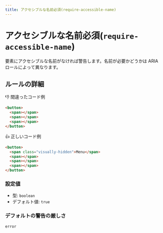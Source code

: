 ```yaml
---
title: アクセシブルな名前必須(require-accessible-name)
---
```


# アクセシブルな名前必須(`require-accessible-name`)

要素にアクセシブルな名前がなければ警告します。名前が必要かどうかは ARIA ロールによって異なります。

## ルールの詳細

👎 間違ったコード例

```html
<button>
  <span></span>
  <span></span>
  <span></span>
</button>
```

👍 正しいコード例

```html
<button>
  <span class="visually-hidden">Menu</span>
  <span></span>
  <span></span>
  <span></span>
</button>
```

### 設定値

- 型: `boolean`
- デフォルト値: `true`

### デフォルトの警告の厳しさ

`error`
